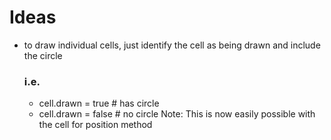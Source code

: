 # Ideas

* to draw individual cells, just identify the cell as being drawn and include the circle
    ### i.e.
    * cell.drawn = true # has circle
    * cell.drawn = false # no circle
Note: This is now easily possible with the cell for position method
